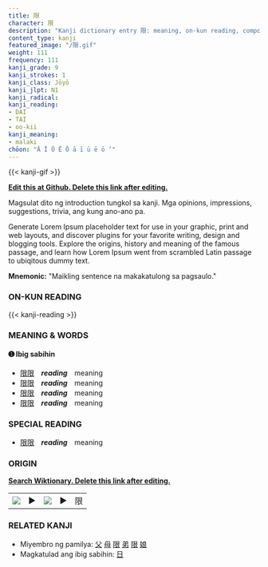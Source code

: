 ```yaml
---
title: 限
character: 限
description: "Kanji dictionary entry 限: meaning, on-kun reading, compounds, origin, related kanji"
content_type: kanji
featured_image: "/限.gif"
weight: 111
frequency: 111
kanji_grade: 9
kanji_strokes: 1
kanji_class: Jōyō
kanji_jlpt: N1
kanji_radical: 
kanji_reading: 
- DAI
- TAI
- oo-kii
kanji_meaning:
- malaki
chōon: "Ā Ī Ū Ē Ō ā ī ū ē ō ’"
---
```

[//]: # (Don't edit the line below. Kanji animated GIF code is automatically generated.)
{{< kanji-gif >}}

[//]: # (Edit below this line.)

**[Edit this at Github. Delete this link after editing.](https://github.com/tim0g/tim/tree/main/content/kanji/限/index.md)**

Magsulat dito ng introduction tungkol sa kanji. Mga opinions, impressions, suggestions, trivia, ang kung ano-ano pa.

Generate Lorem Ipsum placeholder text for use in your graphic, print and web layouts, and discover plugins for your favorite writing, design and blogging tools. Explore the origins, history and meaning of the famous passage, and learn how Lorem Ipsum went from scrambled Latin passage to ubiqitous dummy text.
 
**Mnemonic:** "Maikling sentence na makakatulong sa pagsaulo."

### ON-KUN READING

[//]: # (Don't edit the line below. ON-KUN READING code is automatically generated.)
{{< kanji-reading >}}

### MEANING & WORDS

#### ➊ **Ibig sabihin**
  - [限](../限)[限](../限)　***reading***　meaning
  - [限](../限)[限](../限)　***reading***　meaning
  - [限](../限)[限](../限)　***reading***　meaning
  - [限](../限)[限](../限)　***reading***　meaning

### SPECIAL READING
  - [限](../限)[限](../限)　***reading***　meaning

### ORIGIN

**[Search Wiktionary. Delete this link after editing.](https://wiktionary.org/wiki/限)**
<table class="kanji-table"><tr><td>
<img src="60px-限-bronze.svg.png">
</td><td>▶</td><td>
<img src="60px-限-oracle.svg.png">
</td><td>▶</td>
<td class="kanji-origin">限</td>
</tr></table>

### RELATED KANJI
- Miyembro ng pamilya: [父](../父) [母](../母) [限](../限) [弟](../弟) [限](../限) [娘](../娘)
- Magkatulad ang ibig sabihin: [日](../日)

